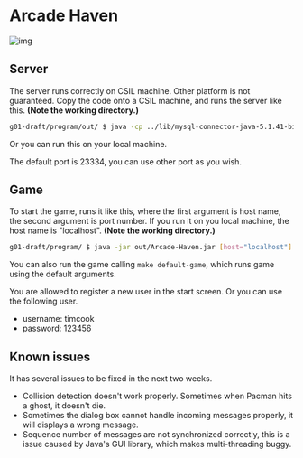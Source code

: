 # Arcade Haven

![img](https://raw.githubusercontent.com/yuanqili/CS48-S17-UCSB/master/resources/logo.png)

## Server

The server runs correctly on CSIL machine. Other platform is not guaranteed.
Copy the code onto a CSIL machine, and runs the server like this. **(Note the
working directory.)**

```sh
g01-draft/program/out/ $ java -cp ../lib/mysql-connector-java-5.1.41-bin.jar:. ServerMain [port=23334]
```

Or you can run this on your local machine.

The default port is 23334, you can use other port as you wish.

## Game

To start the game, runs it like this, where the first argument is host name, the
second argument is port number. If you run it on you local machine, the host
name is "localhost". **(Note the working directory.)**

```sh
g01-draft/program/ $ java -jar out/Arcade-Haven.jar [host="localhost"] [port=23334]
```

You can also run the game calling `make default-game`, which runs game using
the default arguments.

You are allowed to register a new user in the start screen. Or you can use
the following user.

- username: timcook
- password: 123456

## Known issues

It has several issues to be fixed in the next two weeks.

- Collision detection doesn't work properly. Sometimes when Pacman hits a ghost,
  it doesn't die.
- Sometimes the dialog box cannot handle incoming messages properly, it will
  displays a wrong message.
- Sequence number of messages are not synchronized correctly, this is a issue
  caused by Java's GUI library, which makes multi-threading buggy.
